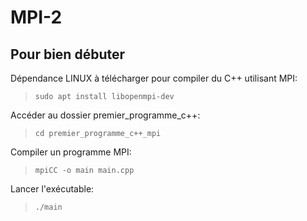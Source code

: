 # MPI-2

## Pour bien débuter

Dépendance LINUX à télécharger pour compiler du C++ utilisant MPI:
> `sudo apt install libopenmpi-dev`

Accéder au dossier premier_programme_c++:
> `cd premier_programme_c++_mpi`

Compiler un programme MPI:
> `mpiCC -o main main.cpp`

Lancer l'exécutable:
> `./main`